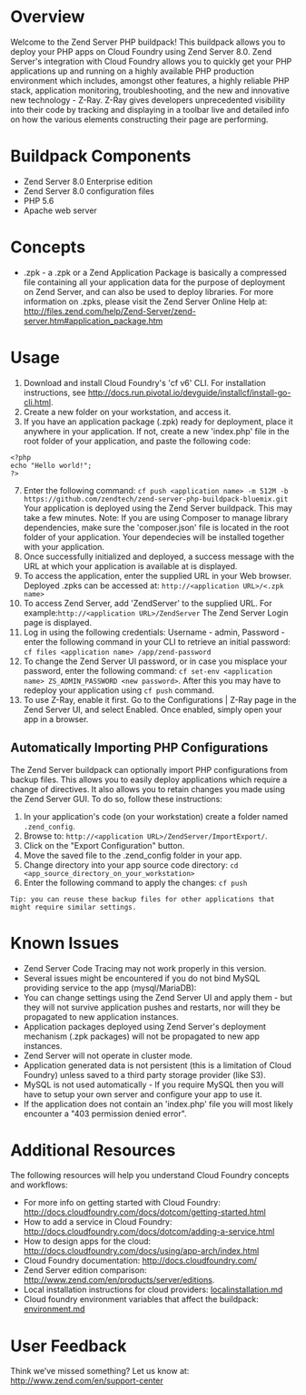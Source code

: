 # Overview

Welcome to the Zend Server PHP buildpack! This buildpack allows you to deploy your PHP apps on Cloud Foundry using Zend Server 8.0.
Zend Server's integration with Cloud Foundry allows you to quickly get your PHP applications up and running on a highly available PHP production environment which includes, amongst other features, a highly reliable PHP stack, application monitoring, troubleshooting, and the new and innovative new technology - Z-Ray.
Z-Ray gives developers unprecedented visibility into their code by tracking and displaying in a toolbar live and detailed info on how the various elements constructing their page are performing.

# Buildpack Components

* Zend Server 8.0 Enterprise edition
* Zend Server 8.0 configuration files
* PHP 5.6
* Apache web server

# Concepts

* .zpk - a .zpk or a Zend Application Package is basically a compressed file containing all your application data for the purpose of deployment on Zend Server, and can also be used to deploy libraries. For more information on .zpks, please visit the Zend Server Online Help at: http://files.zend.com/help/Zend-Server/zend-server.htm#application_package.htm


# Usage
1. Download and install Cloud Foundry's 'cf v6' CLI. For installation instructions, see http://docs.run.pivotal.io/devguide/installcf/install-go-cli.html.
2. Create a new folder on your workstation, and access it.
3. If you have an application package (.zpk) ready for deployment, place it anywhere in your application. If not, create a new 'index.php' file in the root folder of your application, and paste the following code:

 ```
<?php
echo "Hello world!";
?>
```
7. Enter the following command:
`cf push <application name> -m 512M -b https://github.com/zendtech/zend-server-php-buildpack-bluemix.git`
Your application is deployed using the Zend Server buildpack. This may take a few minutes.
Note: If you are using Composer to manage library dependencies, make sure the 'composer.json' file is located in the root folder of your application. Your dependecies will be installed together with your application.
7. Once successfully initialized and deployed, a success message with the URL at which your application is available at is displayed.
8. To access the application, enter the supplied URL in your Web browser. Deployed .zpks can be accessed at: `http://<application URL>/<.zpk name>`
9. To access Zend Server, add 'ZendServer' to the supplied URL. For example:`http://<application URL>/ZendServer` The Zend Server Login page is displayed.
10. Log in using the following credentials: Username - admin, Password - enter the following command in your CLI to retrieve an initial password: `cf files <application name> /app/zend-password`
11. To change the Zend Server UI password, or in case you misplace your password, enter the following command:
`cf set-env <application name> ZS_ADMIN_PASSWORD <new password>`. After this you may have to redeploy your application using `cf push` command.
12. To use Z-Ray, enable it first. Go to the Configurations | Z-Ray page in the Zend Server UI, and select Enabled. Once enabled, simply open your app in a browser.

## Automatically Importing PHP Configurations
The Zend Server buildpack can optionally import PHP configurations from backup files. This allows you to easily deploy applications which require a change of directives.
It also allows you to retain changes you made using the Zend Server GUI. To do so, follow these instructions:

1. In your application's code (on your workstation) create a folder named `.zend_config`.
2. Browse to: `http://<application URL>/ZendServer/ImportExport/`.
3. Click on the "Export Configuration" button.
4. Move the saved file to the .zend_config folder in your app.
5. Change directory into your app source code directory: `cd <app_source_directory_on_your_workstation>`
6. Enter the following command to apply the changes: `cf push`

``` Tip: you can reuse these backup files for other applications that might require similar settings. ```

# Known Issues
* Zend Server Code Tracing may not work properly in this version.
* Several issues might be encountered if you do not bind MySQL providing service to the app (mysql/MariaDB):
 * You can change settings using the Zend Server UI and apply them - but they will not survive application pushes and restarts, nor will they be propagated to new application instances.
 * Application packages deployed using Zend Server's deployment mechanism (.zpk packages) will not be propagated to new app instances.
 * Zend Server will not operate in cluster mode.
* Application generated data is not persistent (this is a limitation of Cloud Foundry) unless saved to a third party storage provider (like S3).
* MySQL is not used automatically - If you require MySQL then you will have to setup your own server and configure your app to use it.
* If the application does not contain an 'index.php' file you will most likely encounter a "403 permission denied error".

# Additional Resources
The following resources will help you understand Cloud Foundry concepts and workflows:
* For more info on getting started with Cloud Foundry: http://docs.cloudfoundry.com/docs/dotcom/getting-started.html
* How to add a service in Cloud Foundry: http://docs.cloudfoundry.com/docs/dotcom/adding-a-service.html
* How to design apps for the cloud: http://docs.cloudfoundry.com/docs/using/app-arch/index.html
* Cloud Foundry documentation: http://docs.cloudfoundry.com/
* Zend Server edition comparison: http://www.zend.com/en/products/server/editions.
* Local installation instructions for cloud providers: [localinstallation.md](localinstallation.md)
* Cloud foundry environment variables that affect the buildpack: [environment.md](environment.md)

# User Feedback

Think we’ve missed something? Let us know at: http://www.zend.com/en/support-center
